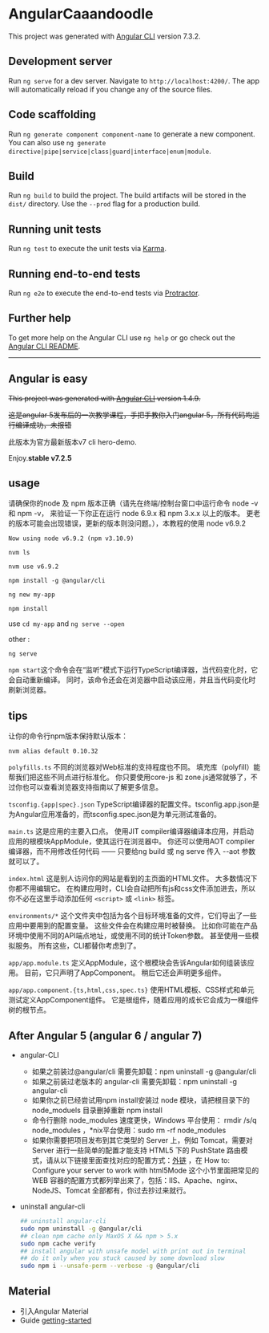 # AngularCaaandoodle

This project was generated with [Angular CLI](https://github.com/angular/angular-cli) version 7.3.2.

## Development server

Run `ng serve` for a dev server. Navigate to `http://localhost:4200/`. The app will automatically reload if you change any of the source files.

## Code scaffolding

Run `ng generate component component-name` to generate a new component. You can also use `ng generate directive|pipe|service|class|guard|interface|enum|module`.

## Build

Run `ng build` to build the project. The build artifacts will be stored in the `dist/` directory. Use the `--prod` flag for a production build.

## Running unit tests

Run `ng test` to execute the unit tests via [Karma](https://karma-runner.github.io).

## Running end-to-end tests

Run `ng e2e` to execute the end-to-end tests via [Protractor](http://www.protractortest.org/).

## Further help

To get more help on the Angular CLI use `ng help` or go check out the [Angular CLI README](https://github.com/angular/angular-cli/blob/master/README.md).

----

## Angular is easy

~~This project was generated with [Angular CLI](https://github.com/angular/angular-cli) version 1.4.9.~~

~~这是angular 5发布后的一次教学课程，手把手教你入门angular 5，所有代码均运行编译成功，未报错~~

此版本为官方最新版本v7 cli hero-demo.

Enjoy.**stable v7.2.5**

## usage

请确保你的node 及 npm 版本正确（请先在终端/控制台窗口中运行命令 node -v 和 npm -v， 来验证一下你正在运行 node 6.9.x 和 npm 3.x.x 以上的版本。 更老的版本可能会出现错误，更新的版本则没问题。），本教程的使用 node v6.9.2

`Now using node v6.9.2 (npm v3.10.9)`

`nvm ls`

`nvm use v6.9.2`

`npm install -g @angular/cli`

`ng new my-app`

`npm install`

use    `cd my-app` and `ng serve --open`

other :

`ng serve`
  
  `npm start`这个命令会在“监听”模式下运行TypeScript编译器，当代码变化时，它会自动重新编译。 同时，该命令还会在浏览器中启动该应用，并且当代码变化时刷新浏览器。

## tips

让你的命令行npm版本保持默认版本：

`nvm alias default 0.10.32`

`polyfills.ts` 不同的浏览器对Web标准的支持程度也不同。 填充库（polyfill）能帮我们把这些不同点进行标准化。 你只要使用core-js 和 zone.js通常就够了，不过你也可以查看浏览器支持指南以了解更多信息。

`tsconfig.{app|spec}.json` TypeScript编译器的配置文件。tsconfig.app.json是为Angular应用准备的，而tsconfig.spec.json是为单元测试准备的。

`main.ts` 这是应用的主要入口点。 使用JIT compiler编译器编译本应用，并启动应用的根模块AppModule，使其运行在浏览器中。 你还可以使用AOT compiler编译器，而不用修改任何代码 —— 只要给ng build 或 ng serve 传入 --aot 参数就可以了。

`index.html` 这是别人访问你的网站是看到的主页面的HTML文件。 大多数情况下你都不用编辑它。 在构建应用时，CLI会自动把所有js和css文件添加进去，所以你不必在这里手动添加任何 `<script>` 或 `<link>` 标签。

`environments/*` 这个文件夹中包括为各个目标环境准备的文件，它们导出了一些应用中要用到的配置变量。 这些文件会在构建应用时被替换。 比如你可能在产品环境中使用不同的API端点地址，或使用不同的统计Token参数。 甚至使用一些模拟服务。 所有这些，CLI都替你考虑到了。

`app/app.module.ts` 定义AppModule，这个根模块会告诉Angular如何组装该应用。 目前，它只声明了AppComponent。 稍后它还会声明更多组件。

`app/app.component.{ts,html,css,spec.ts}` 使用HTML模板、CSS样式和单元测试定义AppComponent组件。 它是根组件，随着应用的成长它会成为一棵组件树的根节点。

## After Angular 5 (angular 6 / angular 7)

- angular-CLI

  - 如果之前装过@angular/cli 需要先卸载：npm uninstall -g @angular/cli
  - 如果之前装过老版本的 angular-cli 需要先卸载：npm uninstall -g angular-cli
  - 如果你之前已经尝试用npm install安装过 node 模块，请把根目录下的 node_moduels 目录删掉重新 npm install
  - 命令行删除 node_modules 速度更快，Windows 平台使用： rmdir /s/q node_modules ，*nix平台使用：sudo rm -rf node_modules
  - 如果你需要把项目发布到其它类型的 Server 上，例如 Tomcat，需要对 Server 进行一些简单的配置才能支持 HTML5 下的 PushState 路由模式，请从以下链接里面查找对应的配置方式：[外链](https://github.com/angular-ui/ui-router/wiki/Frequently-Asked-Questions) ，在 How to: Configure your server to work with html5Mode 这个小节里面把常见的 WEB 容器的配置方式都列举出来了，包括：IIS、Apache、nginx、NodeJS、Tomcat 全部都有，你过去抄过来就行。

- uninstall angular-cli

  ```bash
  ## uninstall angular-cli
  sudo npm uninstall -g @angular/cli
  ## clean npm cache only MaxOS X && npm > 5.x
  sudo npm cache verify
  ## install angular with unsafe model with print out in terminal
  ## do it only when you stuck caused by some download slow
  sudo npm i --unsafe-perm --verbose -g @angular/cli
  ```

## Material

- 引入Angular Material
- Guide [getting-started](https://material.angular.io/guide/getting-started)
